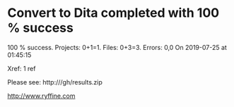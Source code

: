 # Convert to Dita  completed with 100 % success

100 % success. Projects: 0+1=1.  Files: 0+3=3. Errors: 0,0  On 2019-07-25 at 01:45:15

Xref: 1 ref

Please see: http:///gh/results.zip

http://www.ryffine.com
